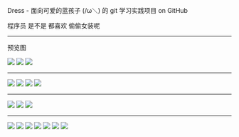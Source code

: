 Dress - 面向可爱的蓝孩子 (/ω＼) 的 git 学习实践项目 on GitHub

程序员 是不是 都喜欢 偷偷女装呢

------------------

预览图

<img src="https://raw.githubusercontent.com/mickeywaley/Dress_yay/refs/heads/main/jonas/01.jpg"/>

<img src="https://raw.githubusercontent.com/mickeywaley/Dress_yay/refs/heads/main/jonas/02.jpg"/>

<img src="https://raw.githubusercontent.com/mickeywaley/Dress_yay/refs/heads/main/jonas/03.jpg"/>

-------------------------

<img src="https://raw.githubusercontent.com/mickeywaley/Dress_yay/refs/heads/main/jonas/04.jpg"/>

<img src="https://raw.githubusercontent.com/mickeywaley/Dress_yay/refs/heads/main/jonas/05.jpg"/>

<img src="https://raw.githubusercontent.com/mickeywaley/Dress_yay/refs/heads/main/jonas/06.jpg"/>

<img src="https://raw.githubusercontent.com/mickeywaley/Dress_yay/refs/heads/main/jonas/07.jpg"/>

------------------------

<img src="https://raw.githubusercontent.com/mickeywaley/Dress_yay/refs/heads/main/jonas/08.jpg"/>

<img src="https://raw.githubusercontent.com/mickeywaley/Dress_yay/refs/heads/main/jonas/09.jpg"/>

<img src="https://raw.githubusercontent.com/mickeywaley/Dress_yay/refs/heads/main/jonas/10.jpg"/>

-----------------------

<img src="https://raw.githubusercontent.com/mickeywaley/Dress_yay/refs/heads/main/jonas/11.jpg"/>

<img src="https://raw.githubusercontent.com/mickeywaley/Dress_yay/refs/heads/main/jonas/12.jpg"/>

<img src="https://raw.githubusercontent.com/mickeywaley/Dress_yay/refs/heads/main/jonas/13.jpg"/>

<img src="https://raw.githubusercontent.com/mickeywaley/Dress_yay/refs/heads/main/jonas/14.jpg"/>

<img src="https://raw.githubusercontent.com/mickeywaley/Dress_yay/refs/heads/main/jonas/15.jpg"/>

<img src="https://raw.githubusercontent.com/mickeywaley/Dress_yay/refs/heads/main/jonas/16.jpg"/>

<img src="https://raw.githubusercontent.com/mickeywaley/Dress_yay/refs/heads/main/jonas/17.jpg"/>
